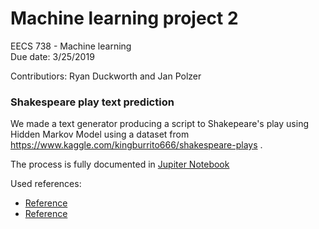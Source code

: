 # Machine learning project 2

EECS 738 - Machine learning  
Due date: 3/25/2019  

Contributiors: Ryan Duckworth and Jan Polzer

### Shakespeare play text prediction

We made a text generator producing a script to Shakepeare's play using Hidden Markov Model using a dataset from https://www.kaggle.com/kingburrito666/shakespeare-plays .

The process is fully documented in [Jupiter Notebook](https://github.com/jancpp/machine_learning_hw2/blob/master/ML%20-%20Shakespeare%20play%20text%20prediction.ipynb) 


Used references:
* [Reference](https://github.com/PwnFunction/Markov-Chain-Text-Generation) 
* [Reference](https://towardsdatascience.com/simulating-text-with-markov-chains-in-python-1a27e6d13fc6) 
